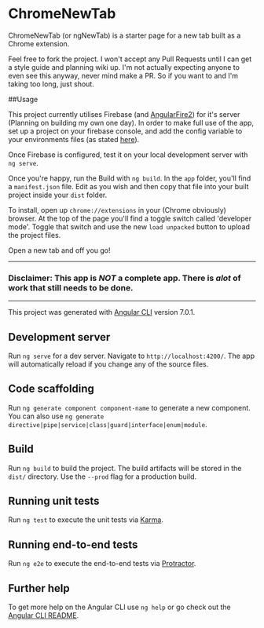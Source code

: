 # ChromeNewTab

ChromeNewTab (or ngNewTab) is a starter page for a new tab built as a Chrome extension. 

Feel free to fork the project. I won't accept any Pull Requests until I can get a style guide and 
planning wiki up. I'm not actually expecting anyone to even see this anyway, never mind make a PR. 
So if you want to and I'm taking too long, just shout. 

##Usage

This project currently utilises Firebase (and [AngularFire2](https://github.com/angular/angularfire2)) for it's server (Planning on building my own one day). 
In order to make full use of the app, set up a project on your firebase console, and add the config 
variable to your environments files (as stated [here](https://github.com/angular/angularfire2/blob/master/docs/install-and-setup.md)).

Once Firebase is configured, test it on your local development server with `ng serve`. 

Once you're happy, run the Build with `ng build`. In the `app` folder, you'll find a `manifest.json`
file. Edit as you wish and then copy that file into your built project inside your `dist` folder.

To install, open up `chrome://extensions` in your (Chrome obviously) browser. At the top of the page 
you'll find a toggle switch called 'developer mode'. 
Toggle that switch and use the new `load unpacked` button to upload the project files. 

Open a new tab and off you go!

***
### Disclaimer: This app is *__NOT__* a complete app. There is *alot* of work that still needs to be done. 
***

This project was generated with [Angular CLI](https://github.com/angular/angular-cli) version 7.0.1.

## Development server

Run `ng serve` for a dev server. Navigate to `http://localhost:4200/`. The app will automatically reload if you change any of the source files.

## Code scaffolding

Run `ng generate component component-name` to generate a new component. You can also use `ng generate directive|pipe|service|class|guard|interface|enum|module`.

## Build

Run `ng build` to build the project. The build artifacts will be stored in the `dist/` directory. Use the `--prod` flag for a production build.

## Running unit tests

Run `ng test` to execute the unit tests via [Karma](https://karma-runner.github.io).

## Running end-to-end tests

Run `ng e2e` to execute the end-to-end tests via [Protractor](http://www.protractortest.org/).

## Further help

To get more help on the Angular CLI use `ng help` or go check out the [Angular CLI README](https://github.com/angular/angular-cli/blob/master/README.md).
